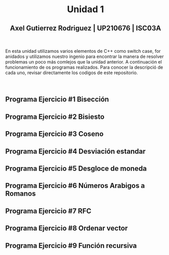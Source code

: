 # <center>Unidad 1</center>
## <center> Axel Gutierrez Rodriguez  |  UP210676 | ISC03A </center>
<br><br>
En esta unidad utilizamos varios elementos de C++ como switch case, for anidados y utilizamos nuestro ingenio para encontrar la manera de resolver problemas un poco más comlejos que la unidad anterior. 
A continuación el funcionamiento de os programas realizados. Para conocer la descripció de cada uno, revisar directamente los codigos de este repositorio.   
<br>  <br>

## Programa Ejercicio #1 **Bisección**

## Programa Ejercicio #2 **Bisiesto**

## Programa Ejercicio #3 **Coseno**

## Programa Ejercicio #4 **Desviación estandar**

## Programa Ejercicio #5 **Desgloce de moneda**

## Programa Ejercicio #6 **Números Arabigos a Romanos**

## Programa Ejercicio #7 **RFC**

## Programa Ejercicio #8 **Ordenar vector**

## Programa Ejercicio #9 **Función recursiva**

